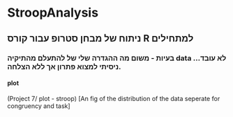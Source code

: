 # StroopAnalysis
## ניתוח של מבחן סטרופ  עבור קורס R למתחילים
### בעיות - משום מה ההגדרה שלי של להתעלם מהתיקיה data לא עובד... ניסיתי למצוא פתרון אך ללא הצלחה.
#### plot

(Project 7/ plot - stroop) [An fig of the distribution of the data seperate for congruency and task]
